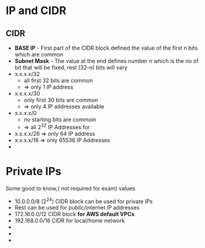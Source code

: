 
# IP and CIDR

## CIDR

- **BASE IP** - First part of the CIDR block defined the value of the first n bits which are common
- **Subnet Mask** - The value at the end defines number *n* which is the no of bit that will be fixed, rest (32-n) bits will vary
- x.x.x.x/32 
	- all first 32 bits are common
	- => only 1 IP address
- x.x.x.x/30 
	- only first 30 bits are common
	- => only 4 IP addresses available
- x.x.x.x/0 
	- no starting bits are commoin
	- => all 2<sup>32</sup> IP Addresses for 
- x.x.x.x/26 => only 64 IP address
- x.x.x.x/16 => only 65536 IP Addresses
- 



# Private IPs

Some good to know,( not required for exam) values
- 10.0.0.0/8 (2<sup>24</sup>) CIDR block can be used for private IPs
- Rest can be used for public/internet IP addresses
- 172.16.0.0/12 CIDR block **for AWS default VPCs**
- 192.168.0.0/16 CIDR for local/home network
- 
- 
- 